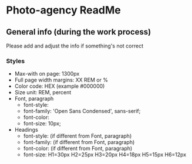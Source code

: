# Photo-agency ReadMe

## General info (during the work process)
Please add and adjust the info if something's not correct

### Styles
- Max-with on page: 1300px
- Full page width margins: XX REM or %
- Color code: HEX (example #000000)
- Size unit: REM, percent
- Font, paragraph
  - font-style:
  - font-family: 'Open Sans Condensed', sans-serif;
  - font-color: 
  - font-size: 10px;
- Headings
  - font-style: (if different from Font, paragraph)
  - font-family: (if different from Font, paragraph)
  - font-color: (if different from Font, paragraph)
  - font-size: H1=30px H2=25px H3=20px H4=18px H5=15px H6=12px

